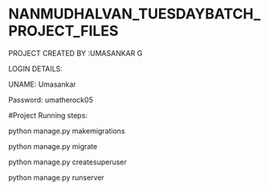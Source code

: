 # NANMUDHALVAN_TUESDAYBATCH_PROJECT_FILES

PROJECT CREATED BY :UMASANKAR G



LOGIN DETAILS:


UNAME: Umasankar


Password: umatherock05




#Project Running steps:

python manage.py makemigrations

python manage.py migrate

python manage.py createsuperuser

python manage.py runserver

